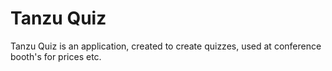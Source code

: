 # Tanzu Quiz

Tanzu Quiz is an application, created to create quizzes, used at conference booth's for prices etc.
